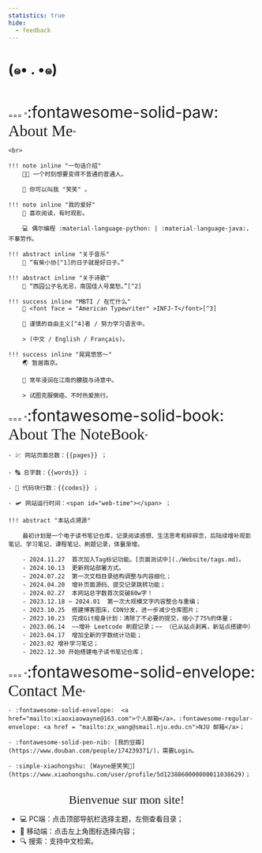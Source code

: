 ```yaml
---
statistics: true
hide:
  - feedback
---
```


# (๑• . •๑)


<br>

<p></p>

=== "<font size = 6>:fontawesome-solid-paw: </font><font size = 6 face = "savoye LET" >About Me</font>"

    <br> 

    !!! note inline "一句话介绍"
        🧑‍🎓 一个时刻想要变得不普通的普通人。
        
        🥰 你可以叫我 "笑笑" 。

    !!! note inline "我的爱好" 
        📖 喜欢阅读，有时观影。
        
        💻 偶尔编程 :material-language-python: | :material-language-java:，不事劳作。

    !!! abstract inline "关于音乐" 
        🎻 “有柴小协[^1]的日子就是好日子。”

    !!! abstract inline "关于诗歌" 
        🍁 “西园公子名无忌，南国佳人号莫愁。”[^2]

    !!! success inline "MBTI / 在忙什么"
        🧸 <font face = "American Typewriter" >INFJ-T</font>[^3] 
        
        🎀 谨慎的自由主义[^4]者 / 努力学习语言中。
          
        > (中文 / English / Français)。

    !!! success inline "晃晃悠悠～"
        🌏 暂居南京。

        🐳 常年浸润在江南的朦胧与诗意中。

        > 试图克服懒癌，不时热爱旅行。

=== "<font size = 6>:fontawesome-solid-book: </font><font size = 6 face = "savoye LET">About The NoteBook</font>"

    - 💹 网站页面总数：{{pages}} ；
    
    - 🔠 总字数：{{words}} ；
    
    - 🤖 代码块行数：{{codes}} ；

    - 🛩️ 网站运行时间：<span id="web-time"></span> ；

    !!! abstract "本站点溯源"

        最初计划是一个电子读书笔记仓库，记录阅读感想、生活思考和碎碎念，后陆续增补观影笔记、学习笔记、课程笔记、刷题记录，体量渐增。

        - 2024.11.27  首次加入Tag标记功能。[页面测试中](./Website/tags.md)。
        - 2024.10.13  更新网站部署方式。
        - 2024.07.22  第一次文档目录结构调整与内容细化；
        - 2024.04.20  增补页面源码、提交记录跳转功能；
        - 2024.02.27  本网站总字数首次突破80w字！
        - 2023.12.18 ~ 2024.01  第一次大规模文字内容整合与重编；
        - 2023.10.25  搭建博客图床，CDN分发，进一步减少仓库图片；
        - 2023.10.23  完成Git瘦身计划：清除了不必要的提交，缩小了75%的体量；
        - 2023.06.14  ~~增补 Leetcode 刷题记录；~~ （已从站点剥离，新站点搭建中）
        - 2023.04.17  增加全新的字数统计功能；
        - 2023.02 增补学习笔记；
        - 2022.12.30 开始搭建电子读书笔记仓库；


=== "<font size = 6>:fontawesome-solid-envelope: </font><font size = 6 face = "savoye LET">Contact Me</font>"

    - :fontawesome-solid-envelope:  <a href="mailto:xiaoxiaowayne@163.com">个人邮箱</a>，:fontawesome-regular-envelope: <a href = "mailto:zx_wang@smail.nju.edu.cn">NJU 邮箱</a>；

    - :fontawesome-solid-pen-nib: [我的豆瓣](https://www.douban.com/people/174239371/)，需要Login。

    - :simple-xiaohongshu: [Wayne是笑笑🦆](https://www.xiaohongshu.com/user/profile/5d1238860000000011038629)；


<!-- brands/regular/solid -->
<br>


<center> <font face = "Apple chancery" size = 5>Bienvenue sur mon site! 🌼</font></center>


- 💻 PC端：点击顶部导航栏选择主题，左侧查看目录；
- 📱 移动端：点击左上角图标选择内容；
- 🔍 搜索：支持中文检索。

[^1]: The Violin Concerto in D major, Op. 35 was the only concerto for violin composed by Pyotr Ilyich __Tchaikovsky__. Composed in 1878, it is one of the best-known violin concertos.(From [WiKi](https://en.wikipedia.org/wiki/Violin_Concerto_(Tchaikovsky)))
[^2]: 语出晚唐诗人韦庄[《忆昔》](https://www.gushici.net/shici/15/33023.html)。
[^3]: In personality typology, the **Myers–Briggs Type Indicator** (MBTI) is an introspective self-report questionnaire indicating differing psychological preferences in how people perceive the world and make decisions. It enjoys popularity despite being widely regarded as pseudoscience by the scientific community. <font face = "American Typewriter" >INFJ-T</font> means ==advocates==, former 4 letters indicates **"Introverted, Intuitive, Feeling, and Judging"**, meanwhile the last T stands for **"Turbulent"**. (From [Wiki](https://en.wikipedia.org/wiki/Myers–Briggs_Type_Indicator) and [Source](https://psychreel.com/infj-t/)).
[^4]: Liberalism is a political and moral philosophy based on the rights of the individual, liberty, consent of the governed, political equality and equality before the law. (From [WiKi](https://en.wikipedia.org/wiki/Liberalism))



<script>
function updateTime() {
    var date = new Date();
    var now = date.getTime();
    var startDate = new Date("2022/12/29 09:10:12");
    var start = startDate.getTime();
    var diff = now - start;
    var y, d, h, m;
    y = Math.floor(diff / (365 * 24 * 3600 * 1000));
    diff -= y * 365 * 24 * 3600 * 1000;
    d = Math.floor(diff / (24 * 3600 * 1000));
    h = Math.floor(diff / (3600 * 1000) % 24);
    m = Math.floor(diff / (60 * 1000) % 60);
    if (y == 0) {
        document.getElementById("web-time").innerHTML = d + "<span class=\"heti-spacing\"> </span>天<span class=\"heti-spacing\"> </span>" + h + "<span class=\"heti-spacing\"> </span>小时<span class=\"heti-spacing\"> </span>" + m + "<span class=\"heti-spacing\"> </span>分钟";
    } else {
        document.getElementById("web-time").innerHTML = y + "<span class=\"heti-spacing\"> </span>年<span class=\"heti-spacing\"> </span>" + d + "<span class=\"heti-spacing\"> </span>天<span class=\"heti-spacing\"> </span>" + h + "<span class=\"heti-spacing\"> </span>小时<span class=\"heti-spacing\"> </span>" + m + "<span class=\"heti-spacing\"> </span>分钟";
    }
    setTimeout(updateTime, 1000 * 60);
}
updateTime();
function toggle_statistics() {
    var statistics = document.getElementById("statistics");
    if (statistics.style.opacity == 0) {
        statistics.style.opacity = 1;
    } else {
        statistics.style.opacity = 0;
    }
}
</script>
